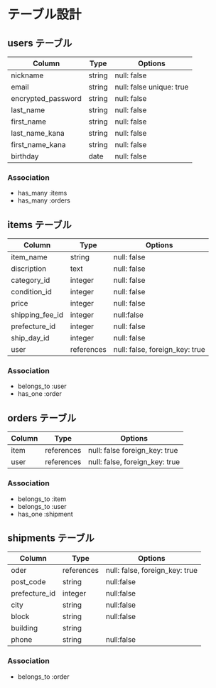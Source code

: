 # テーブル設計

## users テーブル

| Column              | Type    | Options                  |
| ------------------- | --------| ------------------------ |
| nickname            | string  | null: false              |
| email               | string  | null: false unique: true |
| encrypted_password  | string  | null: false              |
| last_name           | string  | null: false              |
| first_name          | string  | null: false              |
| last_name_kana      | string  | null: false              |
| first_name_kana     | string  | null: false              |
| birthday            | date    | null: false              |


### Association

- has_many :items
- has_many :orders

## items テーブル

| Column          | Type       | Options                        |
| --------------- | ---------- | ------------------------------ |
| item_name       | string     | null: false                    |
| discription     | text       | null: false                    |
| category_id     | integer    | null: false                    |
| condition_id    | integer    | null: false                    |
| price           | integer    | null: false                    |
| shipping_fee_id | integer    | null:false                     |
| prefecture_id   | integer    | null: false                    |
| ship_day_id     | integer    | null: false                    |
| user            | references | null: false, foreign_key: true |
<!-- imageはActiveStrageで実装するため含めない。 -->

### Association

- belongs_to :user
- has_one  :order 

## orders テーブル

| Column               | Type       | Options                        |
| -------------------- | ---------- | ------------------------------ |
| item                 | references | null: false  foreign_key: true |
| user                 | references | null: false, foreign_key: true |

### Association

- belongs_to :item
- belongs_to :user
- has_one :shipment

## shipments テーブル

| Column        | Type       | Options                        |
| ------------- | ---------- | ------------------------------ |
| oder          | references | null: false, foreign_key: true |
| post_code     | string     | null:false                     |
| prefecture_id | integer    | null:false                     |
| city          | string     | null:false                     |
| block         | string     | null:false                     |
| building      | string     |                                |
| phone         | string     | null:false                     |

### Association

- belongs_to :order